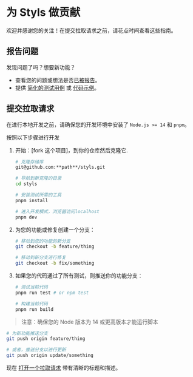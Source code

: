 # 为 Styls 做贡献

欢迎并感谢您的关注！在提交拉取请求之前，请花点时间查看这些指南。

## 报告问题

发现问题了吗？想要新功能？

- 查看您的问题或想法是否[已被报告]。
- 提供 [简化的测试用例] 或 [代码示例]。

## 提交拉取请求

在进行本地开发之前，请确保您的开发环境中安装了 `Node.js >= 14` 和 `pnpm`。

按照以下步骤进行开发

1. 开始：[fork 这个项目]，到你的仓库然后克隆它.

   ```bash
   # 克隆存储库
   git@github.com:**path**/styls.git

   # 导航到新克隆的目录
   cd styls

   # 安装测试所需的工具
   pnpm install

   # 进入开发模式，浏览器访问localhost
   pnpm dev
   ```

2. 为您的功能或修复创建一个分支：

   ```bash
   # 移动到您的功能的新分支
   git checkout -b feature/thing
   ```

   ```bash
   # 移动到新分支进行修复
   git checkout -b fix/something
   ```

3. 如果您的代码通过了所有测试，则推送你的功能分支：

   ```bash
   # 测试当前代码
   pnpm run test # or npm test

   # 构建当前代码
   pnpm run build
   ```

> 注意：确保您的 Node 版本为 14 或更高版本才能运行脚本

```bash
# 为新功能推送分支
git push origin feature/thing
```

```bash
# 或者，推送分支以进行更新
git push origin update/something
```

现在 [打开一个拉取请求] 带有清晰的标题和描述。

[已被报告]: https://github.com/l-zoy/styls/issues
[fork这个项目]: https://github.com/l-zoy/styls/fork
[代码示例]: https://codesandbox.io/
[打开一个拉取请求]: https://help.github.com/articles/using-pull-requests/
[简化的测试用例]: https://css-tricks.com/reduced-test-cases/
